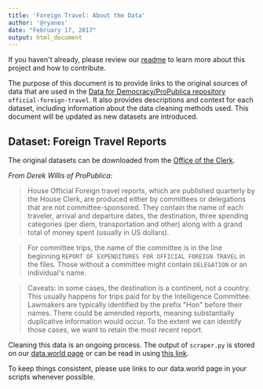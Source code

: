 ```yaml
---
title: 'Foreign Travel: About the Data'
author: '@ryanes'
date: "February 17, 2017"
output: html_document
---
```


If you haven't already, please review our [readme](https://github.com/Data4Democracy/official-foreign-travel/blob/master/README.md) to learn more about this project and how to contribute.

The purpose of this document is to provide links to the original sources of data that are used in the [Data for Democracy/ProPublica repository](https://github.com/Data4Democracy/official-foreign-travel) `official-foreign-travel`. It also provides descriptions and context for each dataset, including information about the data cleaning methods used. This document will be updated as new datasets are introduced.

## Dataset: Foreign Travel Reports

The original datasets can be downloaded from the [Office of the Clerk](http://clerk.house.gov/public_disc/foreign/index.aspx).

_From Derek Willis of ProPublica:_ 

>House Official Foreign travel reports, which are published quarterly by the House Clerk, are produced either by committees or delegations that are not committee-sponsored. They contain the name of each traveler, arrival and departure dates, the destination, three spending categories (per diem, transportation and other) along with a grand total of money spent (usually in US dollars).

>For committee trips, the name of the committee is in the line beginning `REPORT OF EXPENDITURES FOR OFFICIAL FOREIGN TRAVEL` in the files. Those without a committee might contain `DELEGATION` or an individual's name.

>Caveats: in some cases, the destination is a continent, not a country. This usually happens for trips paid for by the Intelligence Committee. Lawmakers are typically identified by the prefix "Hon" before their names. There could be amended reports, meaning substantially duplicative information would occur. To the extent we can identify those cases, we want to retain the most recent report.

Cleaning this data is an ongoing process. The output of `scraper.py` is stored on our [data.world page](https://data.world/data4democracy/propublica-foreign-travel) or can be read in using [this link](https://query.data.world/s/9a8mas5oqrayibt2i30wznwug). 

To keep things consistent, please use links to our data.world page in your scripts whenever possible.